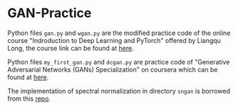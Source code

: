 # GAN-Practice
Python files `gan.py` and `wgan.py` are the modified practice code of the online course "Indroduction to Deep Learning and PyTorch" offered by Liangqu Long, the course link can be found at [here](https://www.bilibili.com/video/BV17Z4y1T7sz?p=130). 

Python files `my_first_gan.py` and `dcgan.py` are practice code of "Generative Adversarial Networks (GANs) Specialization" on coursera which can be found at [here](https://www.coursera.org/specializations/generative-adversarial-networks-gans?action=enroll&utm_campaign=SocialAndrewGANs&utm_medium=institutions&utm_source=deeplearningai).

The implementation of spectral normalization in directory `sngan` is borrowed from this [repo](https://github.com/christiancosgrove/pytorch-spectral-normalization-gan).